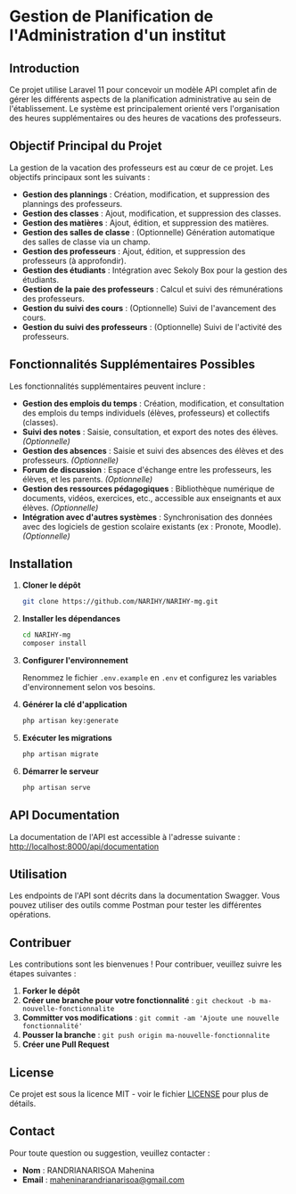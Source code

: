# Gestion de Planification de l'Administration d'un institut

## Introduction

Ce projet utilise Laravel 11 pour concevoir un modèle API complet afin de gérer les différents aspects de la planification administrative au sein de l'établissement. Le système est principalement orienté vers l'organisation des heures supplémentaires ou des heures de vacations des professeurs.

## Objectif Principal du Projet

La gestion de la vacation des professeurs est au cœur de ce projet. Les objectifs principaux sont les suivants :

- **Gestion des plannings** : Création, modification, et suppression des plannings des professeurs.
- **Gestion des classes** : Ajout, modification, et suppression des classes.
- **Gestion des matières** : Ajout, édition, et suppression des matières.
- **Gestion des salles de classe** : (Optionnelle) Génération automatique des salles de classe via un champ.
- **Gestion des professeurs** : Ajout, édition, et suppression des professeurs (à approfondir).
- **Gestion des étudiants** : Intégration avec Sekoly Box pour la gestion des étudiants.
- **Gestion de la paie des professeurs** : Calcul et suivi des rémunérations des professeurs.
- **Gestion du suivi des cours** : (Optionnelle) Suivi de l'avancement des cours.
- **Gestion du suivi des professeurs** : (Optionnelle) Suivi de l'activité des professeurs.

## Fonctionnalités Supplémentaires Possibles

Les fonctionnalités supplémentaires peuvent inclure :

- **Gestion des emplois du temps** : Création, modification, et consultation des emplois du temps individuels (élèves, professeurs) et collectifs (classes).
- **Suivi des notes** : Saisie, consultation, et export des notes des élèves. *(Optionnelle)*
- **Gestion des absences** : Saisie et suivi des absences des élèves et des professeurs. *(Optionnelle)*
- **Forum de discussion** : Espace d'échange entre les professeurs, les élèves, et les parents. *(Optionnelle)*
- **Gestion des ressources pédagogiques** : Bibliothèque numérique de documents, vidéos, exercices, etc., accessible aux enseignants et aux élèves. *(Optionnelle)*
- **Intégration avec d'autres systèmes** : Synchronisation des données avec des logiciels de gestion scolaire existants (ex : Pronote, Moodle). *(Optionnelle)*

## Installation

1. **Cloner le dépôt**

   ```bash
   git clone https://github.com/NARIHY/NARIHY-mg.git
   ```

2. **Installer les dépendances**

   ```bash
   cd NARIHY-mg
   composer install
   ```

3. **Configurer l'environnement**

   Renommez le fichier `.env.example` en `.env` et configurez les variables d'environnement selon vos besoins.

4. **Générer la clé d'application**

   ```bash
   php artisan key:generate
   ```

5. **Exécuter les migrations**

   ```bash
   php artisan migrate
   ```

6. **Démarrer le serveur**

   ```bash
   php artisan serve
   ```

## API Documentation

La documentation de l'API est accessible à l'adresse suivante : [http://localhost:8000/api/documentation](http://localhost:8000/api/documentation)

## Utilisation

Les endpoints de l'API sont décrits dans la documentation Swagger. Vous pouvez utiliser des outils comme Postman pour tester les différentes opérations.

## Contribuer

Les contributions sont les bienvenues ! Pour contribuer, veuillez suivre les étapes suivantes :

1. **Forker le dépôt**
2. **Créer une branche pour votre fonctionnalité** : `git checkout -b ma-nouvelle-fonctionnalite`
3. **Committer vos modifications** : `git commit -am 'Ajoute une nouvelle fonctionnalité'`
4. **Pousser la branche** : `git push origin ma-nouvelle-fonctionnalite`
5. **Créer une Pull Request**

## License

Ce projet est sous la licence MIT - voir le fichier [LICENSE](LICENSE) pour plus de détails.

## Contact

Pour toute question ou suggestion, veuillez contacter :

- **Nom** : RANDRIANARISOA Mahenina
- **Email** : maheninarandrianarisoa@gmail.com

